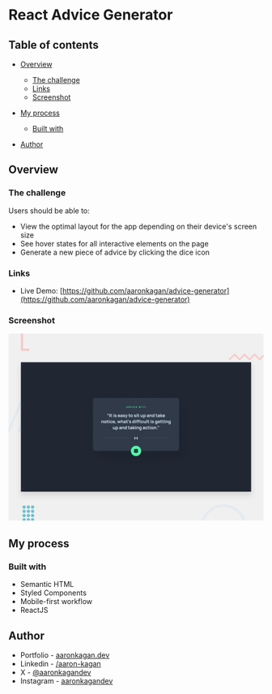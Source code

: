# React Advice Generator

## Table of contents

- [Overview](#overview)

  - [The challenge](#the-challenge)
  - [Links](#links)
  - [Screenshot](#screenshot)

- [My process](#my-process)

  - [Built with](#built-with)

- [Author](#author)

## Overview

### The challenge

Users should be able to:

- View the optimal layout for the app depending on their device's screen size
- See hover states for all interactive elements on the page
- Generate a new piece of advice by clicking the dice icon

### Links

- Live Demo: [https://github.com/aaronkagan/advice-generator](https://github.com/aaronkagan/advice-generator)

### Screenshot

![Preview](./src/assets/images/desktop-preview.jpg)

## My process

### Built with

- Semantic HTML
- Styled Components
- Mobile-first workflow
- ReactJS

## Author

- Portfolio - [aaronkagan.dev](https://www.aaronkagan.dev)
- Linkedin - [/aaron-kagan](https://www.linkedin.com/in/aaron-kagan/)
- X - [@aaronkagandev](https://www.twitter.com/aaronkagandev)
- Instagram - [aaronkagandev](https://www.instagram.com/aaronkagandev/)

